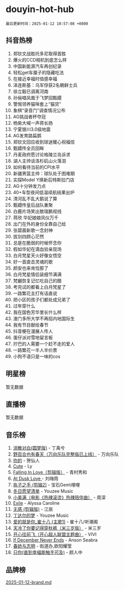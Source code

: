 # douyin-hot-hub

`最后更新时间：2025-01-12 10:57:08 +0800`

## 抖音热榜

1. 郑钦文战胜托多尼取得首胜
1. 爆火的CCD相机到底怎么样
1. 中国新能源汽车再创纪录
1. 轻松get车厘子的隐藏吃法
1. 在接近幸福时倍感幸福
1. 泽连斯基：乌军俘获2名朝鲜士兵
1. 徐立毅已调离河南
1. 孙俪唱凤凰于飞梦回甄嬛
1. 警惕领养猫咪套上“猫贷”
1. 象棋“录音门”调查情况公布
1. AG挑战者杯夺冠
1. 杨紫大喊一声蒋长扬
1. 宁夏银川3.0级地震
1. AG发育路扁鹊
1. 郑钦文回应收到球迷暖心祝福信
1. 甄嬛传全员回眸
1. 丹麦政府愿讨论格陵兰岛诉求
1. 湖人主帅谈洛杉矶山火落泪
1. 如何看待当前的CPI水平
1. 新疆男篮主帅：球队处于困难期
1. 实探Model Y焕新后特斯拉门店
1. AG十分钟发力点
1. 40+车型夜间低温续航结果出炉
1. 清河乱不乱大鹅说了算
1. 甄嬛传皇后战队重聚
1. 白鹿片场笑出敖瑞鹏视线
1. 蒋欣 华妃娘娘凤仪万千
1. 出门在外的身份全靠自己给
1. 张碧晨新歌一念封神
1. 拔剑四顾心茫然
1. 总是在脆弱的时候怀念你
1. 假如华妃在滴血验亲现场
1. 白月梵星天火好像女悟空
1. 好一首直击灵魂的歌
1. 颜安也来肯恰那了
1. 白月梵星情侣装细节满满
1. 梵樾恢复记忆吃自己的醋
1. 考完试的都看上白月梵星了
1. 一路繁花主打有话直说
1. 把小区的孩子们都处成兄弟了
1. 过年穿什么
1. 我在国色芳华里长什么样
1. 澳门多所大学不再招内地国际生
1. 我有节目献给春节
1. 抖音梗在漫展人传人
1. 蛋仔派对雪地留言板
1. 拧巴的人需要一个赶不走的爱人
1. 一路繁花一半人半价票
1. 小狗不语只是一味的cos

## 明星榜

暂无数据

## 直播榜

暂无数据

## 音乐榜

1. [消散对白(圆梦版)](https://sf5-hl-cdn-tos.douyinstatic.com/obj/tos-cn-ve-2774/og4jB5I5IizzoZVAAAzWgBMAsMDWoArfwBOiFs) - 丁禹兮
1. [野百合也有春天（万向乐队完整版已上线）](https://sf5-hl-cdn-tos.douyinstatic.com/obj/tos-cn-ve-2774/oMnUxhRAMiAGBqDtIPBQ7ACYQZFlJCftcgeDJE) - 万向乐队
1. [你的](https://sf3-cdn-tos.douyinstatic.com/obj/tos-cn-ve-2774/oYuIeKf42jB7sEV6B2upMdpYAgfrQWj0FeRegh) - 贺仙人
1. [Cute](https://sf6-cdn-tos.douyinstatic.com/obj/tos-cn-ve-2774/o4IbIzHWKAAB4wsS5qMBRiiAlEBGTpQRNfFvuo) - Ly
1. [Falling In Love（剪辑版）](https://sf5-hl-cdn-tos.douyinstatic.com/obj/tos-cn-ve-2774/o8ajpA8zzgBPahbBIO8AcKGBLJezFCRd1wfP9f) - 青村秀和
1. [ At Dusk  Love ](https://sf5-hl-cdn-tos.douyinstatic.com/obj/tos-cn-ve-2774/o8CrpCf5CaYgI4ZrtQgMQAFEfuGqNnRSDQAPBc) - 刘嗨雨
1. [执子之手 (剪辑2)](https://sf5-hl-cdn-tos.douyinstatic.com/obj/tos-cn-ve-2774/oUoZLQjCc31XzqsBnBQUNgeKtYPBcgbFDwtfcu) - 宝石Gem\哩哩
1. [冬日愿望清单](https://sf5-hl-cdn-tos.douyinstatic.com/obj/tos-cn-ve-2774/oIIgUOeamCFCVAzxN6MFRLIBlLGpUqQxeeHrLE) - Youzee Music
1. [小美满（电影《热辣滚烫》热辣陪伴曲）](https://sf5-hl-cdn-tos.douyinstatic.com/obj/tos-cn-ve-2774/o0GAn2lSgfZIDUgtevCGDQYnFg4CwnrBaxbTZL) - 周深
1. [Exile](https://sf5-hl-cdn-tos.douyinstatic.com/obj/tos-cn-ve-2774/oYj4gAQTknKE3WW0Je8KGmQ7z1cA4FefwtbufD) - Alyssa Caroline
1. [无感 (剪辑版)](https://sf5-hl-cdn-tos.douyinstatic.com/obj/tos-cn-ve-2774/o0eIsUzJBDlQaQFC5OFlgbMEZC1TFYBftOBn6p) - 江辰
1. [丁达尔的梦](https://sf5-hl-cdn-tos.douyinstatic.com/obj/tos-cn-ve-2774/oMU3WirUZBVQkAC9ccG5P2IQirziZM2RTInUY) - Youzee Music
1. [爱的就是你_崔十八 (主歌1)](https://sf5-hl-cdn-tos.douyinstatic.com/obj/tos-cn-ve-2774/oI5BO5DhFZ6UTcNCnZaOCBLtZ7WIMQGfgnXf5E) - 崔十八/听潮阁
1. [天冷了你要记得穿秋裤（米三岁版）](https://sf5-hl-cdn-tos.douyinstatic.com/obj/tos-cn-ve-2774/oQlIwVIDWiZ6BQilAorS7MA0AgCkQDvcZAdm1) - 米三岁
1. [开心往前飞（开心超人联盟主题曲）](https://sf5-hl-cdn-tos.douyinstatic.com/obj/tos-cn-ve-2774/9d8fb7c82cf1421fb93a9fe925275e0a) - VIVI
1. [If December Never Ends](https://sf5-hl-cdn-tos.douyinstatic.com/obj/tos-cn-ve-2774/oY1IQMoTgCFIBg8RZifyqlBBt1UFgitTYmxeOS) - Anson Seabra
1. [春娇与志明](https://sf5-hl-cdn-tos.douyinstatic.com/obj/tos-cn-ve-2774/e530d8fceb7044b39707d7f9ff54add1) - 街道办,欧阳耀莹
1. [只你(直到幸福能触手可及)](https://sf5-hl-cdn-tos.douyinstatic.com/obj/tos-cn-ve-2774/o0lBkRDzFTeaVSUz3ZZSCBVtZ5DIMQGfgmEAuE) - 颜人中

## 品牌榜

[2025-01-12-brand.md](2025-01-12-brand.md)
